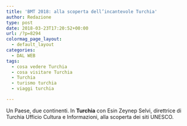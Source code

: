 ```yaml
---
title: 'BMT 2018: alla scoperta dell’incantevole Turchia'
author: Redazione
type: post
date: 2018-03-23T17:20:52+00:00
url: /?p=8294
colormag_page_layout:
  - default_layout
categories:
  - DAL WEB
tags:
  - cosa vedere Turchia
  - cosa visitare Turchia
  - Turchia
  - turismo turchia
  - viaggi turchia

---
```

Un Paese, due continenti. In **Turchia** con Esin Zeynep Selvi, direttrice di Turchia Ufficio Cultura e Informazioni, alla scoperta dei siti UNESCO.

<center>
</center>&nbsp;